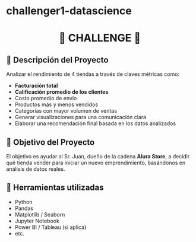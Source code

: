 # challenger1-datascience

<h1 align="center">🎁 CHALLENGE 🎉</h1>

## 📌 Descripción del Proyecto

Analizar el rendimiento de 4 tiendas a través de claves métricas como:

- **Facturación total**  
- **Calificación promedio de los clientes**  
- Costo promedio de envío  
- Productos más y menos vendidos  
- Categorías con mayor volumen de ventas  
- Generar visualizaciones para una comunicación clara  
- Elaborar una recomendación final basada en los datos analizados  

## 📌 Objetivo del Proyecto

El objetivo es ayudar al Sr. Juan, dueño de la cadena **Alura Store**, a decidir qué tienda vender para iniciar un nuevo emprendimiento, basándonos en análisis de datos reales.

## 📌 Herramientas utilizadas

<!-- Puedes completar esta sección con las herramientas utilizadas, por ejemplo: -->

- Python  
- Pandas  
- Matplotlib / Seaborn  
- Jupyter Notebook  
- Power BI / Tableau (si aplica)  
- etc.






